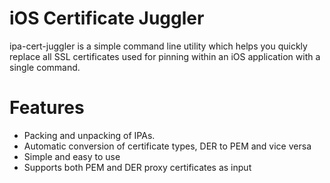 # iOS Certificate Juggler
ipa-cert-juggler is a simple command line utility which helps you quickly replace all SSL certificates used for pinning within an iOS application
with a single command. 

# Features
- Packing and unpacking of IPAs.
- Automatic conversion of certificate types, DER to PEM and vice versa
- Simple and easy to use
- Supports both PEM and DER proxy certificates as input

